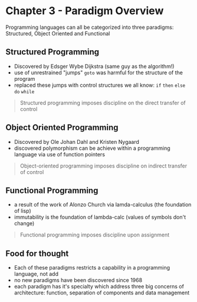 # Chapter 3 - Paradigm Overview

Programming languages can all be categorized into three paradigms: Structured, Object Oriented and Functional

## Structured Programming

* Discovered by Edsger Wybe Dijkstra (same guy as the algorithm!)
* use of unrestrained "jumps" `goto` was harmful for the structure of the program
* replaced these jumps with control structures we all know: `if` `then` `else` `do` `while` 

> Structured programming imposes discipline on the direct transfer of control

## Object Oriented Programming

* Discovered by Ole Johan Dahl and Kristen Nygaard
* discovered polymorphism can be achieve within a programming language via use of function pointers

> Object-oriented programming imposes discipline on indirect transfer of control

## Functional Programming

* a result of the work of Alonzo Church via lamda-calculus (the foundation of lisp)
* immutability is the foundation of lambda-calc (values of symbols don't change)

> Functional programming imposes discipline upon assignment

## Food for thought

* Each of these paradigms restricts a capability in a programming language, not add
* no new paradigms have been discovered since 1968
* each paradigm has it's specialty which address three big concerns of architecture: function, separation of components and data management

